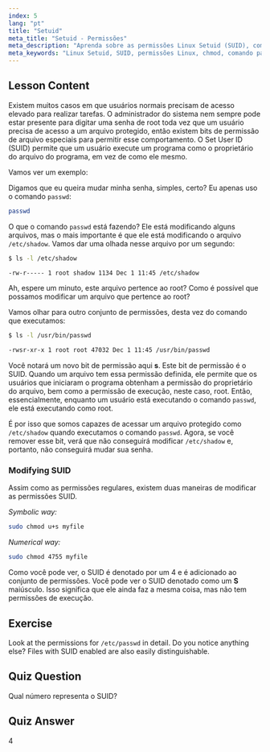 ```yaml
---
index: 5
lang: "pt"
title: "Setuid"
meta_title: "Setuid - Permissões"
meta_description: "Aprenda sobre as permissões Linux Setuid (SUID), como elas funcionam e como modificá-las. Entenda o SUID para acesso seguro a arquivos no Linux."
meta_keywords: "Linux Setuid, SUID, permissões Linux, chmod, comando passwd, segurança Linux, Linux para iniciantes, tutorial Linux"
---
```


## Lesson Content

Existem muitos casos em que usuários normais precisam de acesso elevado para realizar tarefas. O administrador do sistema nem sempre pode estar presente para digitar uma senha de root toda vez que um usuário precisa de acesso a um arquivo protegido, então existem bits de permissão de arquivo especiais para permitir esse comportamento. O Set User ID (SUID) permite que um usuário execute um programa como o proprietário do arquivo do programa, em vez de como ele mesmo.

Vamos ver um exemplo:

Digamos que eu queira mudar minha senha, simples, certo? Eu apenas uso o comando `passwd`:

```bash
passwd
```

O que o comando `passwd` está fazendo? Ele está modificando alguns arquivos, mas o mais importante é que ele está modificando o arquivo `/etc/shadow`. Vamos dar uma olhada nesse arquivo por um segundo:

```bash
$ ls -l /etc/shadow

-rw-r----- 1 root shadow 1134 Dec 1 11:45 /etc/shadow
```

Ah, espere um minuto, este arquivo pertence ao root? Como é possível que possamos modificar um arquivo que pertence ao root?

Vamos olhar para outro conjunto de permissões, desta vez do comando que executamos:

```bash
$ ls -l /usr/bin/passwd

-rwsr-xr-x 1 root root 47032 Dec 1 11:45 /usr/bin/passwd
```

Você notará um novo bit de permissão aqui **s**. Este bit de permissão é o SUID. Quando um arquivo tem essa permissão definida, ele permite que os usuários que iniciaram o programa obtenham a permissão do proprietário do arquivo, bem como a permissão de execução, neste caso, root. Então, essencialmente, enquanto um usuário está executando o comando `passwd`, ele está executando como root.

É por isso que somos capazes de acessar um arquivo protegido como `/etc/shadow` quando executamos o comando `passwd`. Agora, se você remover esse bit, verá que não conseguirá modificar `/etc/shadow` e, portanto, não conseguirá mudar sua senha.

### Modifying SUID

Assim como as permissões regulares, existem duas maneiras de modificar as permissões SUID.

_Symbolic way:_

```bash
sudo chmod u+s myfile
```

_Numerical way:_

```bash
sudo chmod 4755 myfile
```

Como você pode ver, o SUID é denotado por um 4 e é adicionado ao conjunto de permissões. Você pode ver o SUID denotado como um **S** maiúsculo. Isso significa que ele ainda faz a mesma coisa, mas não tem permissões de execução.

## Exercise

Look at the permissions for `/etc/passwd` in detail. Do you notice anything else? Files with SUID enabled are also easily distinguishable.

## Quiz Question

Qual número representa o SUID?

## Quiz Answer

4
